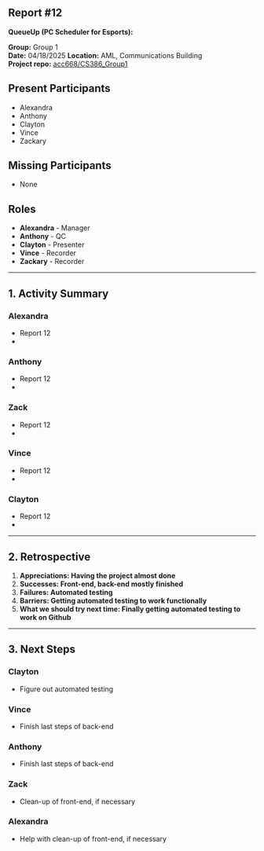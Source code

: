## Report #12

**QueueUp (PC Scheduler for Esports):**

**Group:** Group 1  
**Date:** 04/18/2025
**Location:** AML, Communications Building  
**Project repo:** [acc668/CS386_Group1](https://github.com/acc668/CS386_Group1)  

## Present Participants
- Alexandra
- Anthony
- Clayton
- Vince
- Zackary

## Missing Participants
- None

## Roles
- **Alexandra** - Manager
- **Anthony** - QC
- **Clayton** - Presenter
- **Vince** - Recorder
- **Zackary** - Recorder

---

## 1. Activity Summary

### Alexandra
- Report 12
- 

### Anthony
- Report 12
- 

### Zack
- Report 12
- 

### Vince
- Report 12
- 

### Clayton
- Report 12
- 

---

## 2. Retrospective

1. **Appreciations: Having the project almost done** 
2. **Successes: Front-end, back-end mostly finished** 
3. **Failures: Automated testing** 
4. **Barriers: Getting automated testing to work functionally** 
5. **What we should try next time: Finally getting automated testing to work on Github** 

---

## 3. Next Steps

### Clayton
- Figure out automated testing

### Vince
- Finish last steps of back-end

### Anthony
- Finish last steps of back-end

### Zack
- Clean-up of front-end, if necessary

### Alexandra
- Help with clean-up of front-end, if necessary
